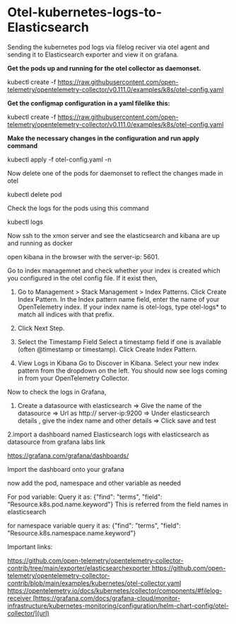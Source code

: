 # Otel-kubernetes-logs-to-Elasticsearch
Sending the kubernetes pod logs via filelog reciver via otel agent and sending it to Elasticsearch exporter and view it on grafana.

**Get the pods up and running for the otel collector as daemonset.**

kubectl create -f https://raw.githubusercontent.com/open-telemetry/opentelemetry-collector/v0.111.0/examples/k8s/otel-config.yaml

**Get the configmap configuration in a yaml filelike this:**

kubectl create -f https://raw.githubusercontent.com/open-telemetry/opentelemetry-collector/v0.111.0/examples/k8s/otel-config.yaml

**Make the necessary changes in the configuration and run apply command**

kubectl apply -f otel-config.yaml -n <namesapce>

Now delete one of the pods for daemonset to reflect the changes made in otel 

kubectl delete pod <pod-name>

Check the logs for the pods using this command

kubectl logs <pod-name>

Now ssh to the xmon server and see the elasticsearch and kibana are up and running as docker 

open kibana in the browser with the server-ip: 5601.

Go to index managemnet and check whether your index is created which you configured in the otel config file.
If it exist then,

1. Go to Management > Stack Management > Index Patterns.
Click Create Index Pattern.
In the Index pattern name field, enter the name of your OpenTelemetry index. If your index name is otel-logs, type otel-logs* to match all indices with that prefix.

2. Click Next Step.
3. Select the Timestamp Field
Select a timestamp field if one is available (often @timestamp or timestamp).
Click Create Index Pattern.

4. View Logs in Kibana
Go to Discover in Kibana.
Select your new index pattern from the dropdown on the left.
You should now see logs coming in from your OpenTelemetry Collector.

Now to check the logs in Grafana,

1. Create a datasource with elasticsearch
   => Give the name of the datasource
   => Url as http:// server-ip:9200
   => Under elasticsearch details , give the index name and other details
   => Click save and test
   

2.import a dashboard named Elasticsearch logs with elasticsearch as datasource from grafana labs link 

[https://grafana.com/grafana/dashboards/
](url)

Import the dashboard onto your grafana

now add the pod, namespace and other variable as needed

For pod variable: Query it as: {"find": "terms", "field": "Resource.k8s.pod.name.keyword"} This is referred from the field names in elasticsearch

for namespace variable query it as:  {"find": "terms", "field": "Resource.k8s.namespace.name.keyword"}


Important links:

[https://github.com/open-telemetry/opentelemetry-collector-contrib/tree/main/exporter/elasticsearchexporter
](url)
[https://github.com/open-telemetry/opentelemetry-collector-contrib/blob/main/examples/kubernetes/otel-collector.yaml
](url) 
[https://opentelemetry.io/docs/kubernetes/collector/components/#filelog-receiver
](url)
[https://grafana.com/docs/grafana-cloud/monitor-infrastructure/kubernetes-monitoring/configuration/helm-chart-config/otel-collector/](url)
